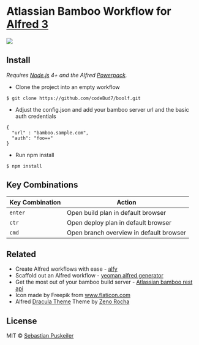 Atlassian Bamboo Workflow for [Alfred 3](http://www.alfredapp.com)
==============================

<img src="https://github.com/codeBud7/boolf/blob/master/doc/screenshot.png">

Install
----------------
*Requires [Node.js](https://nodejs.org) 4+ and the Alfred [Powerpack](https://www.alfredapp.com/powerpack/).*
- Clone the project into an empty workflow
```
$ git clone https://github.com/codeBud7/boolf.git
```
- Adjust the config.json and add your bamboo server url and the basic auth credentials
```
{
  "url" : "bamboo.sample.com",
  "auth": "foo=="
}
```
- Run npm install
```
$ npm install
```

Key Combinations
----------------

Key Combination        | Action
---------------------- | ------
`enter`                | Open build plan in default browser
`ctr`                | Open deploy plan in default browser
`cmd`                | Open branch overview in default browser

Related
----------------
- Create Alfred workflows with ease - [alfy](https://github.com/sindresorhus/alfy)
- Scaffold out an Alfred workflow - [yeoman alfred generator](https://github.com/SamVerschueren/generator-alfred)
- Get the most out of your bamboo build server - [Atlassian bamboo rest api](https://developer.atlassian.com/bamboodev/rest-apis/bamboo-rest-resources#BambooRESTResources-BuildService—AllBuilds)
- Icon made by Freepik from www.flaticon.com 
- Alfred [Dracula Theme](https://draculatheme.com/alfred/) Theme by [Zeno Rocha](https://zenorocha.com/)

License
----------------
MIT © [Sebastian Puskeiler](twitter.com/ebud7)

